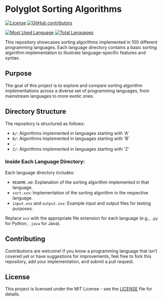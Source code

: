 # Polyglot Sorting Algorithms

[![License](https://img.shields.io/badge/License-MIT-blue.svg)](https://opensource.org/licenses/MIT)
[![GitHub contributors](https://img.shields.io/github/contributors/bezhan2009/polyglot-sorting-algorithms)](https://github.com/bezhan2009/polyglot-sorting-algorithms/graphs/contributors)

[![Most Used Language](https://img.shields.io/github/languages/top/bezhan2009/polyglot-sorting-algorithms)](https://github.com/bezhan2009/polyglot-sorting-algorithms)
[![Total Languages](https://img.shields.io/github/languages/count/bezhan2009/polyglot-sorting-algorithms)](https://github.com/bezhan2009/polyglot-sorting-algorithms)

This repository showcases sorting algorithms implemented in 100 different programming languages. Each language directory contains a basic sorting algorithm implementation to illustrate language-specific features and syntax.

## Purpose

The goal of this project is to explore and compare sorting algorithm implementations across a diverse set of programming languages, from mainstream languages to more exotic ones.

## Directory Structure

The repository is structured as follows:

- `A/`: Algorithms implemented in languages starting with 'A'
- `B/`: Algorithms implemented in languages starting with 'B'
- ...
- `Z/`: Algorithms implemented in languages starting with 'Z'


### Inside Each Language Directory:

Each language directory includes:

- `README.md`: Explanation of the sorting algorithm implemented in that language.
- `sort.xxx`: Implementation of the sorting algorithm in the respective language.
- `input.xxx` and `output.xxx`: Example input and output files for testing purposes.

Replace `xxx` with the appropriate file extension for each language (e.g., `.py` for Python, `.java` for Java).


## Contributing

Contributions are welcome! If you know a programming language that isn't covered yet or have suggestions for improvements, feel free to fork this repository, add your implementation, and submit a pull request.

## License

This project is licensed under the MIT License - see the [LICENSE](LICENSE) file for details.
